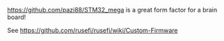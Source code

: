 
https://github.com/pazi88/STM32_mega is a great form factor for a brain board!

See https://github.com/rusefi/rusefi/wiki/Custom-Firmware
